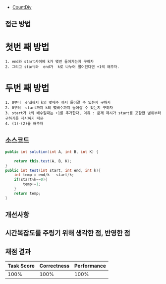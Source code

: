- [CountDiv](https:app.codility.com/programmers/lessons/5-prefix_sums/count_div/)

## 접근 방법
# 첫번 째 방법
	1. end와 start사이에 k가 몇번 들어가는지 구하자
	2. 그리고 start와  end가  k로 나누어 떨어진다면 +1씩 해주자.

# 두번 째 방법
	1. 0부터  end까지 k의 몇배수 까지 들어갈 수 있는지 구하자
	2. 0부터  start까지 k의 몇배수까지 들어갈 수 있는지 구하자
	3. start가 k의 배수일때는 +1를 추가한다, 이유 : 문제 제시가 start를 포함한 범위부터 구하기를 제시하기 때문
	4. (1)-(2)를 해주자

## 소스코드

~~~java
public int solution(int A, int B, int K) {
	
	return this.test(A, B, K);
}
public int test(int start, int end, int k){
	int temp = end/k - start/k;
	if(start%k==0){
		temp+=1;
	}
	return temp;
}
~~~

## 개선사항

## 시간복잡도를 주링기 위해 생각한 점, 반영한 점

## 채점 결과
| Task Score | Correctness | Performance | 
| ------------ | ------------- | ------------- |
| 100% | 100% | 100% |
